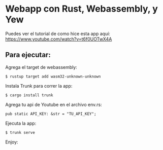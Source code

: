 # Webapp con Rust, Webassembly, y Yew

Puedes ver el tutorial de como hice esta app aquí: https://www.youtube.com/watch?v=t6f0UOTwX4A

## Para ejecutar:

Agrega el target de webassembly:
```
$ rustup target add wasm32-unknown-unknown
```
Instala Trunk para correr la app:
```
$ cargo install trunk
```
Agrega tu api de Youtube en el archivo env.rs:
```
pub static API_KEY: &str = "TU_API_KEY";
```
Ejecuta la app:
```
$ trunk serve
```
Enjoy:
